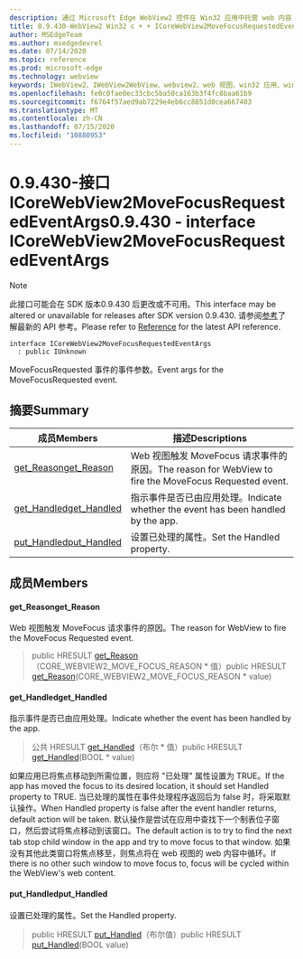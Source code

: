 ```yaml
---
description: 通过 Microsoft Edge WebView2 控件在 Win32 应用中托管 web 内容
title: 0.9.430-WebView2 Win32 c + + ICoreWebView2MoveFocusRequestedEventArgs
author: MSEdgeTeam
ms.author: msedgedevrel
ms.date: 07/14/2020
ms.topic: reference
ms.prod: microsoft-edge
ms.technology: webview
keywords: IWebView2、IWebView2WebView、webview2、web 视图、win32 应用、win32、edge、ICoreWebView2、ICoreWebView2Host、浏览器控件、边缘 html
ms.openlocfilehash: fe0c0fae0ec33cbc5ba50ca163b3f4fc8baa61b9
ms.sourcegitcommit: f6764f57aed9ab7229e4eb6cc8851d0cea667403
ms.translationtype: MT
ms.contentlocale: zh-CN
ms.lasthandoff: 07/15/2020
ms.locfileid: "10880953"
---
```

# <span data-ttu-id="9c9bd-104">0.9.430-接口 ICoreWebView2MoveFocusRequestedEventArgs</span><span class="sxs-lookup"><span data-stu-id="9c9bd-104">0.9.430 - interface ICoreWebView2MoveFocusRequestedEventArgs</span></span> 

> [!NOTE]
> <span data-ttu-id="9c9bd-105">此接口可能会在 SDK 版本0.9.430 后更改或不可用。</span><span class="sxs-lookup"><span data-stu-id="9c9bd-105">This interface may be altered or unavailable for releases after SDK version 0.9.430.</span></span> <span data-ttu-id="9c9bd-106">请参阅[参考](../../../webview2-api-reference.md)了解最新的 API 参考。</span><span class="sxs-lookup"><span data-stu-id="9c9bd-106">Please refer to [Reference](../../../webview2-api-reference.md) for the latest API reference.</span></span>

```
interface ICoreWebView2MoveFocusRequestedEventArgs
  : public IUnknown
```

<span data-ttu-id="9c9bd-107">MoveFocusRequested 事件的事件参数。</span><span class="sxs-lookup"><span data-stu-id="9c9bd-107">Event args for the MoveFocusRequested event.</span></span>

## <span data-ttu-id="9c9bd-108">摘要</span><span class="sxs-lookup"><span data-stu-id="9c9bd-108">Summary</span></span>

 <span data-ttu-id="9c9bd-109">成员</span><span class="sxs-lookup"><span data-stu-id="9c9bd-109">Members</span></span>                        | <span data-ttu-id="9c9bd-110">描述</span><span class="sxs-lookup"><span data-stu-id="9c9bd-110">Descriptions</span></span>
--------------------------------|---------------------------------------------
[<span data-ttu-id="9c9bd-111">get_Reason</span><span class="sxs-lookup"><span data-stu-id="9c9bd-111">get_Reason</span></span>](#get_reason) | <span data-ttu-id="9c9bd-112">Web 视图触发 MoveFocus 请求事件的原因。</span><span class="sxs-lookup"><span data-stu-id="9c9bd-112">The reason for WebView to fire the MoveFocus Requested event.</span></span>
[<span data-ttu-id="9c9bd-113">get_Handled</span><span class="sxs-lookup"><span data-stu-id="9c9bd-113">get_Handled</span></span>](#get_handled) | <span data-ttu-id="9c9bd-114">指示事件是否已由应用处理。</span><span class="sxs-lookup"><span data-stu-id="9c9bd-114">Indicate whether the event has been handled by the app.</span></span>
[<span data-ttu-id="9c9bd-115">put_Handled</span><span class="sxs-lookup"><span data-stu-id="9c9bd-115">put_Handled</span></span>](#put_handled) | <span data-ttu-id="9c9bd-116">设置已处理的属性。</span><span class="sxs-lookup"><span data-stu-id="9c9bd-116">Set the Handled property.</span></span>

## <span data-ttu-id="9c9bd-117">成员</span><span class="sxs-lookup"><span data-stu-id="9c9bd-117">Members</span></span>

#### <span data-ttu-id="9c9bd-118">get_Reason</span><span class="sxs-lookup"><span data-stu-id="9c9bd-118">get_Reason</span></span> 

<span data-ttu-id="9c9bd-119">Web 视图触发 MoveFocus 请求事件的原因。</span><span class="sxs-lookup"><span data-stu-id="9c9bd-119">The reason for WebView to fire the MoveFocus Requested event.</span></span>

> <span data-ttu-id="9c9bd-120">public HRESULT [get_Reason](#get_reason)（CORE_WEBVIEW2_MOVE_FOCUS_REASON \* 值）</span><span class="sxs-lookup"><span data-stu-id="9c9bd-120">public HRESULT [get_Reason](#get_reason)(CORE_WEBVIEW2_MOVE_FOCUS_REASON \* value)</span></span>

#### <span data-ttu-id="9c9bd-121">get_Handled</span><span class="sxs-lookup"><span data-stu-id="9c9bd-121">get_Handled</span></span> 

<span data-ttu-id="9c9bd-122">指示事件是否已由应用处理。</span><span class="sxs-lookup"><span data-stu-id="9c9bd-122">Indicate whether the event has been handled by the app.</span></span>

> <span data-ttu-id="9c9bd-123">公共 HRESULT [get_Handled](#get_handled)（布尔 \* 值）</span><span class="sxs-lookup"><span data-stu-id="9c9bd-123">public HRESULT [get_Handled](#get_handled)(BOOL \* value)</span></span>

<span data-ttu-id="9c9bd-124">如果应用已将焦点移动到所需位置，则应将 "已处理" 属性设置为 TRUE。</span><span class="sxs-lookup"><span data-stu-id="9c9bd-124">If the app has moved the focus to its desired location, it should set Handled property to TRUE.</span></span> <span data-ttu-id="9c9bd-125">当已处理的属性在事件处理程序返回后为 false 时，将采取默认操作。</span><span class="sxs-lookup"><span data-stu-id="9c9bd-125">When Handled property is false after the event handler returns, default action will be taken.</span></span> <span data-ttu-id="9c9bd-126">默认操作是尝试在应用中查找下一个制表位子窗口，然后尝试将焦点移动到该窗口。</span><span class="sxs-lookup"><span data-stu-id="9c9bd-126">The default action is to try to find the next tab stop child window in the app and try to move focus to that window.</span></span> <span data-ttu-id="9c9bd-127">如果没有其他此类窗口将焦点移至，则焦点将在 web 视图的 web 内容中循环。</span><span class="sxs-lookup"><span data-stu-id="9c9bd-127">If there is no other such window to move focus to, focus will be cycled within the WebView's web content.</span></span>

#### <span data-ttu-id="9c9bd-128">put_Handled</span><span class="sxs-lookup"><span data-stu-id="9c9bd-128">put_Handled</span></span> 

<span data-ttu-id="9c9bd-129">设置已处理的属性。</span><span class="sxs-lookup"><span data-stu-id="9c9bd-129">Set the Handled property.</span></span>

> <span data-ttu-id="9c9bd-130">public HRESULT [put_Handled](#put_handled)（布尔值）</span><span class="sxs-lookup"><span data-stu-id="9c9bd-130">public HRESULT [put_Handled](#put_handled)(BOOL value)</span></span>

